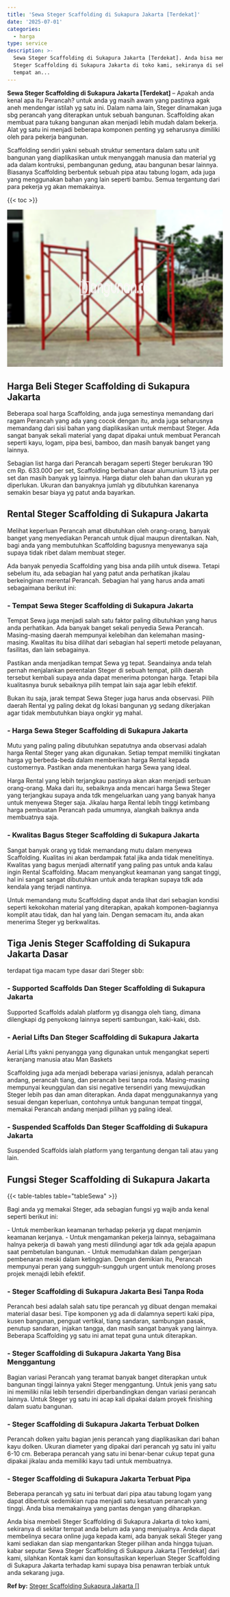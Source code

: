 ```yaml
---
title: 'Sewa Steger Scaffolding di Sukapura Jakarta [Terdekat]'
date: '2025-07-01'
categories:
  - harga
type: service
description: >-
  Sewa Steger Scaffolding di Sukapura Jakarta [Terdekat]. Anda bisa membeli
  Steger Scaffolding di Sukapura Jakarta di toko kami, sekiranya di sekitar
  tempat an...
---
```


**Sewa Steger Scaffolding di Sukapura Jakarta \[Terdekat\]** – Apakah anda kenal apa itu Perancah? untuk anda yg masih awam yang pastinya agak aneh mendengar istilah yg satu ini. Dalam nama lain, Steger dinamakan juga sbg perancah yang diterapkan untuk sebuah bangunan. Scaffolding akan membuat para tukang bangunan akan menjadi lebih mudah dalam bekerja. Alat yg satu ini menjadi beberapa komponen penting yg seharusnya dimiliki oleh para pekerja bangunan.

Scaffolding sendiri yakni sebuah struktur sementara dalam satu unit bangunan yang diaplikasikan untuk menyanggah manusia dan material yg ada dalam kontruksi, pembangunan gedung, atau bangunan besar lainnya. Biasanya Scaffolding berbentuk sebuah pipa atau tabung logam, ada juga yang menggunakan bahan yang lain seperti bambu. Semua tergantung dari para pekerja yg akan memakainya.

{{< toc >}}

![Sewa Steger Scaffolding di Sukapura Jakarta [Terdekat]](/images/sewa-scaffolding-steger-27.png)

## Harga Beli Steger Scaffolding di Sukapura Jakarta

Beberapa soal harga Scaffolding, anda juga semestinya memandang dari ragam Perancah yang ada yang cocok dengan itu, anda juga seharusnya memandang dari sisi bahan yang diaplikasikan untuk membaut Steger. Ada sangat banyak sekali material yang dapat dipakai untuk membuat Perancah seperti kayu, logam, pipa besi, bamboo, dan masih banyak banget yang lainnya.

Sebagian list harga dari Perancah beragam seperti Steger berukuran 190 cm Rp. 633.000 per set, Scaffolding berbahan dasar alumunium 13 juta per set dan masih banyak yg lainnya. Harga diatur oleh bahan dan ukuran yg diperlukan. Ukuran dan banyaknya jumlah yg dibutuhkan karenanya semakin besar biaya yg patut anda bayarkan.

## Rental Steger Scaffolding di Sukapura Jakarta

Melihat keperluan Perancah amat dibutuhkan oleh orang-orang, banyak banget yang menyediakan Perancah untuk dijual maupun direntalkan. Nah, bagi anda yang membutuhkan Scaffolding bagusnya menyewanya saja supaya tidak ribet dalam membuat steger.

Ada banyak penyedia Scaffolding yang bisa anda pilih untuk disewa. Tetapi sebelum itu, ada sebagian hal yang patut anda perhatikan jikalau berkeinginan merental Perancah. Sebagian hal yang harus anda amati sebagaimana berikut ini:

### \- Tempat Sewa Steger Scaffolding di Sukapura Jakarta

Tempat Sewa juga menjadi salah satu faktor paling dibutuhkan yang harus anda perhatikan. Ada banyak banget sekali penyedia Sewa Perancah. Masing-masing daerah mempunyai kelebihan dan kelemahan masing-masing. Kwalitas itu bisa dilihat dari sebagian hal seperti metode pelayanan, fasilitas, dan lain sebagainya.

Pastikan anda menjadikan tempat Sewa yg tepat. Seandainya anda telah pernah menjalankan perentalan Steger di sebuah tempat, pilih daerah tersebut kembali supaya anda dapat menerima potongan harga. Tetapi bila kualitasnya buruk sebaiknya pilih tempat lain saja agar lebih efektif.

Bukan itu saja, jarak tempat Sewa Steger juga harus anda observasi. Pilih daerah Rental yg paling dekat dg lokasi bangunan yg sedang dikerjakan agar tidak membutuhkan biaya ongkir yg mahal.

### \- Harga Sewa Steger Scaffolding di Sukapura Jakarta

Mutu yang paling paling dibutuhkan sepatutnya anda observasi adalah harga Rental Steger yang akan digunakan. Setiap tempat memiliki tingkatan harga yg berbeda-beda dalam memberikan harga Rental kepada customernya. Pastikan anda menentukan harga Sewa yang ideal.

Harga Rental yang lebih terjangkau pastinya akan akan menjadi serbuan orang-orang. Maka dari itu, sebaiknya anda mencari harga Sewa Steger yang terjangkau supaya anda tdk mengeluarkan uang yang banyak hanya untuk menyewa Steger saja. Jikalau harga Rental lebih tinggi ketimbang harga pembuatan Perancah pada umumnya, alangkah baiknya anda membuatnya saja.

### \- Kwalitas Bagus Steger Scaffolding di Sukapura Jakarta

Sangat banyak orang yg tidak memandang mutu dalam menyewa Scaffolding. Kualitas ini akan berdampak fatal jika anda tidak menelitinya. Kwalitas yang bagus menjadi alternatif yang paling pas untuk anda kalau ingin Rental Scaffolding. Macam menyangkut keamanan yang sangat tinggi, hal ini sangat sangat dibutuhkan untuk anda terapkan supaya tdk ada kendala yang terjadi nantinya.

Untuk memandang mutu Scaffolding dapat anda lihat dari sebagian kondisi seperti kekokohan material yang diterapkan, apakah komponen-bagiannya komplit atau tidak, dan hal yang lain. Dengan semacam itu, anda akan menerima Steger yg berkwalitas.

## Tiga Jenis Steger Scaffolding di Sukapura Jakarta Dasar

terdapat tiga macam type dasar dari Steger sbb:

### \- Supported Scaffolds Dan Steger Scaffolding di Sukapura Jakarta

Supported Scaffolds adalah platform yg disangga oleh tiang, dimana dilengkapi dg penyokong lainnya seperti sambungan, kaki-kaki, dsb.

### \- Aerial Lifts Dan Steger Scaffolding di Sukapura Jakarta

Aerial Lifts yakni penyangga yang digunakan untuk mengangkat seperti keranjang manusia atau Man Baskets

Scaffolding juga ada menjadi beberapa variasi jenisnya, adalah perancah andang, perancah tiang, dan perancah besi tanpa roda. Masing-masing mempunyai keunggulan dan sisi negative tersendiri yang mewujudkan Steger lebih pas dan aman diterapkan. Anda dapat menggunakannya yang sesuai dengan keperluan, contohnya untuk bangunan tempat tinggal, memakai Perancah andang menjadi pilihan yg paling ideal.

### \- Suspended Scaffolds Dan Steger Scaffolding di Sukapura Jakarta

Suspended Scaffolds ialah platform yang tergantung dengan tali atau yang lain.

## Fungsi Steger Scaffolding di Sukapura Jakarta

{{< table-tables table="tableSewa" >}}

Bagi anda yg memakai Steger, ada sebagian fungsi yg wajib anda kenal seperti berikut ini:

\- Untuk memberikan keamanan terhadap pekerja yg dapat menjamin keamanan kerjanya. - Untuk mengamankan pekerja lainnya, sebagaimana halnya pekerja di bawah yang mesti dilindungi agar tdk ada gejala apapun saat pembetulan bangunan. - Untuk memudahkan dalam pengerjaan pembenaran meski dalam ketinggian. Dengan demikian itu, Perancah mempunyai peran yang sungguh-sungguh urgent untuk menolong proses projek menajdi lebih efektif.

### \- Steger Scaffolding di Sukapura Jakarta Besi Tanpa Roda

Perancah besi adalah salah satu tipe perancah yg dibuat dengan memakai material dasar besi. Tipe komponen yg ada di dalamnya seperti kaki pipa, kusen bangunan, penguat vertikal, tiang sandaran, sambungan pasak, penutup sandaran, injakan tangga, dan masih sangat banyak yang lainnya. Beberapa Scaffolding yg satu ini amat tepat guna untuk diterapkan.

### \- Steger Scaffolding di Sukapura Jakarta Yang Bisa Menggantung

Bagian variasi Perancah yang teramat banyak banget diterapkan untuk bangunan tinggi lainnya yakni Steger menggantung. Untuk jenis yang satu ini memiliki nilai lebih tersendiri diperbandingkan dengan variasi perancah lainnya. Untuk Steger yg satu ini acap kali dipakai dalam proyek finishing dalam suatu bangunan.

### \- Steger Scaffolding di Sukapura Jakarta Terbuat Dolken

Perancah dolken yaitu bagian jenis perancah yang diaplikasikan dari bahan kayu dolken. Ukuran diameter yang dipakai dari perancah yg satu ini yaitu 6-10 cm. Beberapa perancah yang satu ini benar-benar cukup tepat guna dipakai jikalau anda memiliki kayu tadi untuk membuatnya.

### \- Steger Scaffolding di Sukapura Jakarta Terbuat Pipa

Beberapa perancah yg satu ini terbuat dari pipa atau tabung logam yang dapat dibentuk sedemikian rupa menjadi satu kesatuan perancah yang tinggi. Anda bisa memakainya yang pantas dengan yang diharapkan.

Anda bisa membeli Steger Scaffolding di Sukapura Jakarta di toko kami, sekiranya di sekitar tempat anda belum ada yang menjualnya. Anda dapat membelinya secara online juga kepada kami, ada banyak sekali Steger yang kami sediakan dan siap mengantarkan Steger pilihan anda hingga tujuan. kabar seputar Sewa Steger Scaffolding di Sukapura Jakarta \[Terdekat\] dari kami, silahkan Kontak kami dan konsultasikan keperluan Steger Scaffolding di Sukapura Jakarta terhadap kami supaya bisa penawran terbiak untuk anda sekarang juga.

**Ref by:** [Steger Scaffolding Sukapura Jakarta []](https://id.wikipedia.org/wiki/Steger)
